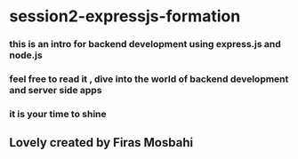 # session2-expressjs-formation

### this is an intro for backend development using express.js and node.js

### feel free to read it , dive into the world of backend development and server side apps

### it is your time to shine

## Lovely created by Firas Mosbahi